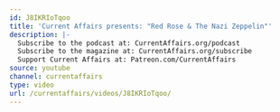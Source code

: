 ```yaml
---
id: J8IKRIoTqoo
title: 'Current Affairs presents: "Red Rose & The Nazi Zeppelin"'
description: |-
  Subscribe to the podcast at: CurrentAffairs.org/podcast
  Subscribe to the magazine at: CurrentAffairs.org/subscribe
  Support Current Affairs at: Patreon.com/CurrentAffairs
source: youtube
channel: currentaffairs
type: video
url: /currentaffairs/videos/J8IKRIoTqoo/
---
```

